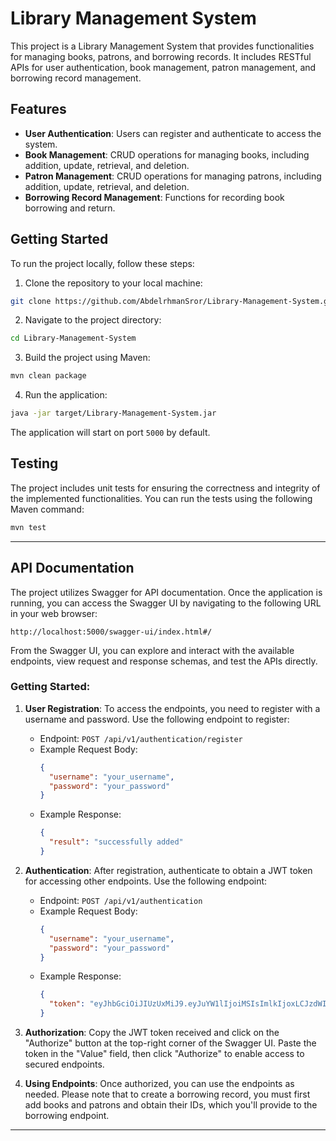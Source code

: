 # Library Management System

This project is a Library Management System that provides functionalities for managing books, patrons, and borrowing records. It includes RESTful APIs for user authentication, book management, patron management, and borrowing record management.

## Features

- **User Authentication**: Users can register and authenticate to access the system.
- **Book Management**: CRUD operations for managing books, including addition, update, retrieval, and deletion.
- **Patron Management**: CRUD operations for managing patrons, including addition, update, retrieval, and deletion.
- **Borrowing Record Management**: Functions for recording book borrowing and return.

## Getting Started

To run the project locally, follow these steps:

1. Clone the repository to your local machine:

```bash
git clone https://github.com/AbdelrhmanSror/Library-Management-System.git
```

2. Navigate to the project directory:

```bash
cd Library-Management-System
```

3. Build the project using Maven:

```bash
mvn clean package
```

4. Run the application:

```bash
java -jar target/Library-Management-System.jar
```

The application will start on port `5000` by default.

## Testing

The project includes unit tests for ensuring the correctness and integrity of the implemented functionalities. You can run the tests using the following Maven command:

```bash
mvn test
```

---

## API Documentation

The project utilizes Swagger for API documentation. Once the application is running, you can access the Swagger UI by navigating to the following URL in your web browser:

```
http://localhost:5000/swagger-ui/index.html#/
```

From the Swagger UI, you can explore and interact with the available endpoints, view request and response schemas, and test the APIs directly.

### Getting Started:

1. **User Registration**: To access the endpoints, you need to register with a username and password. Use the following endpoint to register:

    - Endpoint: `POST /api/v1/authentication/register`
    - Example Request Body:
      ```json
      {
        "username": "your_username",
        "password": "your_password"
      }
      ```
    - Example Response:
      ```json
      {
        "result": "successfully added"
      }
      ```

2. **Authentication**: After registration, authenticate to obtain a JWT token for accessing other endpoints. Use the following endpoint:

    - Endpoint: `POST /api/v1/authentication`
    - Example Request Body:
      ```json
      {
        "username": "your_username",
        "password": "your_password"
      }
      ```
    - Example Response:
      ```json
      {
        "token": "eyJhbGciOiJIUzUxMiJ9.eyJuYW1lIjoiMSIsImlkIjoxLCJzdWIiOiIxIiwiaWF0IjoxNzE1NTQ3MjA2LCJleHAiOjE3MTU1NTQ0MDZ9.g7QgZct0ttSxqd-iJlZbjZK4VOAFKTwjiManM6gk-LatsUxj8zUrghetwEGiLxLv-f3ITuzuoBY6SWMTfsq6cA"
      }
      ```

3. **Authorization**: Copy the JWT token received and click on the "Authorize" button at the top-right corner of the Swagger UI. Paste the token in the "Value" field, then click "Authorize" to enable access to secured endpoints.

4. **Using Endpoints**: Once authorized, you can use the endpoints as needed. Please note that to create a borrowing record, you must first add books and patrons and obtain their IDs, which you'll provide to the borrowing endpoint.

---
